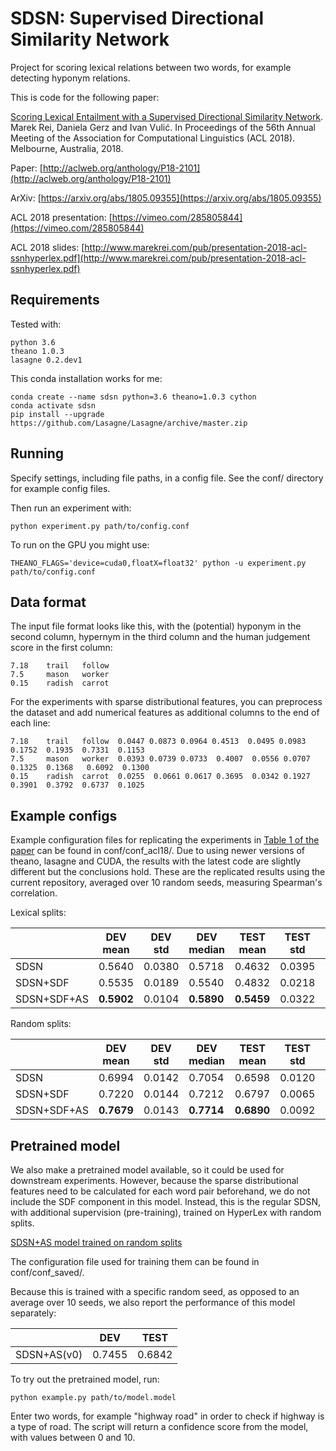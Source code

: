 
SDSN: Supervised Directional Similarity Network
===============================================

Project for scoring lexical relations between two words, for example detecting hyponym relations.

This is code for the following paper:

[Scoring Lexical Entailment with a Supervised Directional Similarity Network](http://aclweb.org/anthology/P18-2101). 
Marek Rei, Daniela Gerz and Ivan Vulić. 
In Proceedings of the 56th Annual Meeting of the Association for Computational Linguistics (ACL 2018). 
Melbourne, Australia, 2018.


Paper: [http://aclweb.org/anthology/P18-2101](http://aclweb.org/anthology/P18-2101)

ArXiv: [https://arxiv.org/abs/1805.09355](https://arxiv.org/abs/1805.09355)

ACL 2018 presentation: [https://vimeo.com/285805844](https://vimeo.com/285805844)

ACL 2018 slides: [http://www.marekrei.com/pub/presentation-2018-acl-ssnhyperlex.pdf](http://www.marekrei.com/pub/presentation-2018-acl-ssnhyperlex.pdf)


Requirements
-----------------------------------------------

Tested with:

    python 3.6
    theano 1.0.3
    lasagne 0.2.dev1

This conda installation works for me:

    conda create --name sdsn python=3.6 theano=1.0.3 cython
    conda activate sdsn
    pip install --upgrade https://github.com/Lasagne/Lasagne/archive/master.zip



Running
-----------------------------------------------

Specify settings, including file paths, in a config file. See the conf/ directory for example config files.

Then run an experiment with:

    python experiment.py path/to/config.conf

To run on the GPU you might use: 

    THEANO_FLAGS='device=cuda0,floatX=float32' python -u experiment.py path/to/config.conf


Data format
-----------------------------------------------

The input file format looks like this, with the (potential) hyponym in the second column, hypernym in the third column and the human judgement score in the first column:

    7.18    trail   follow
    7.5     mason   worker
    0.15    radish  carrot

For the experiments with sparse distributional features, you can preprocess the dataset and add numerical features as additional columns to the end of each line:

    7.18    trail   follow  0.0447 0.0873 0.0964 0.4513  0.0495 0.0983 0.1752  0.1935  0.7331  0.1153
    7.5     mason   worker  0.0393 0.0739 0.0733  0.4007  0.0556 0.0707 0.1325  0.1368   0.6092  0.1300
    0.15    radish  carrot  0.0255  0.0661 0.0617 0.3695  0.0342 0.1927  0.3901  0.3792  0.6737  0.1025




Example configs
-----------------------------------------------
Example configuration files for replicating the experiments in [Table 1 of the paper](http://aclweb.org/anthology/P18-2101) can be found in conf/conf_acl18/.
Due to using newer versions of theano, lasagne and CUDA, the results with the latest code are slightly different but the conclusions hold. These are the replicated results using the current repository, averaged over 10 random seeds, measuring Spearman's correlation.


Lexical splits:

||**DEV mean** |**DEV std** |**DEV median** |**TEST mean** |**TEST std** |**TEST median** |
|---|---|---|---|---|---|---|
|SDSN |0.5640 |0.0380 |0.5718 |0.4632 |0.0395 |0.4636 |
|SDSN+SDF |0.5535 |0.0189 |0.5540 |0.4832 |0.0218 |0.4926 |
|SDSN+SDF+AS |**0.5902** |0.0104 |**0.5890** |**0.5459** |0.0322 |**0.5454** |



Random splits:

||**DEV mean** |**DEV std** |**DEV median** |**TEST mean** |**TEST std** |**TEST median** |
|---|---|---|---|---|---|---|
|SDSN |0.6994 |0.0142 |0.7054 |0.6598 |0.0120 |0.6575 |
|SDSN+SDF |0.7220 |0.0144 |0.7212 |0.6797 |0.0065 |0.6803 |
|SDSN+SDF+AS |**0.7679** |0.0143 |**0.7714** |**0.6890** |0.0092 |**0.6900** |



Pretrained model
-----------------------------------------------
We also make a pretrained model available, so it could be used for downstream experiments.
However, because the sparse distributional features need to be calculated for each word pair beforehand, we do not include the SDF component in this model. Instead, this is the regular SDSN, with additional supervision (pre-training), trained on HyperLex with random splits.

[SDSN+AS model trained on random splits](https://s3-eu-west-1.amazonaws.com/sdsn-models/model_randomsplits.sdsn_as.v0.model)

The configuration file used for training them can be found in conf/conf_saved/.

Because this is trained with a specific random seed, as opposed to an average over 10 seeds, we also report the performance of this model separately:


||DEV |TEST |
|---|---|---|
|SDSN+AS(v0) |0.7455 |0.6842 |


To try out the pretrained model, run:

    python example.py path/to/model.model

Enter two words, for example "highway road" in order to check if highway is a type of road. The script will return a confidence score from the model, with values between 0 and 10.

